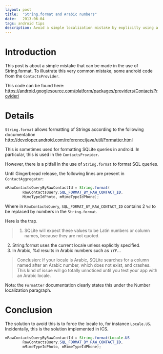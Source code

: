 ```yaml
---
layout: post
title:  "String.format and Arabic numbers"
date:   2013-06-04
tags: android tips
description: Avoid a simple localization mistake by explicitly using a Locale
---
```

# Introduction

This post is about a simple mistake that can be made in the use of String.format. To illustrate this very common mistake, some android code from the `ContactsProvider`.

This code can be found here: <https://android.googlesource.com/platform/packages/providers/ContactsProvider/>

# Details

`String.format` allows formatting of Strings according to the following documentation <http://developer.android.com/reference/java/util/Formatter.html>

This is sometimes used for formatting SQLite queries in android. In particular, this is used in the `ContactsProvider`.

However, there is a pitfall in the use of `String.format` to format SQL queries.

Until Gingerbread release, the following lines are present in `ContactAggregator`:

```java
mRawContactsQueryByRawContactId = String.format(
        RawContactsQuery.SQL_FORMAT_BY_RAW_CONTACT_ID,
        MimeTypeIdPhoto, mMimeTypeIdPhone);
```

Where in `RawContactsQuery`, `SQL_FORMAT_BY_RAW_CONTACT_ID` contains 2 `%d` to be replaced by numbers in the `String.format`.

Here is the trap.

> 1. SQLite will expect these values to be Latin numbers or column names, because they are not quoted.
2. String.format uses the current locale unless explicitly specified.
3. In Arabic, %d results in Arabic numbers such as ١٢٣...

> Conclusion: If your locale is Arabic, SQLite searches for a column named after an Arabic number, which does not exist, and crashes.
This kind of issue will go totally unnoticed until you test your app with an Arabic locale.

Nota: the `Formatter` documentation clearly states this under the Number localization paragraph.

# Conclusion

The solution to avoid this is to force the locale to, for instance `Locale.US`. Incidentally, this is the solution implemented in ICS.

```java
mRawContactsQueryByRawContactId = String.format(Locale.US
        RawContactsQuery.SQL_FORMAT_BY_RAW_CONTACT_ID,
        mMimeTypeIdPhoto, mMimeTypeIdPhone);
```
